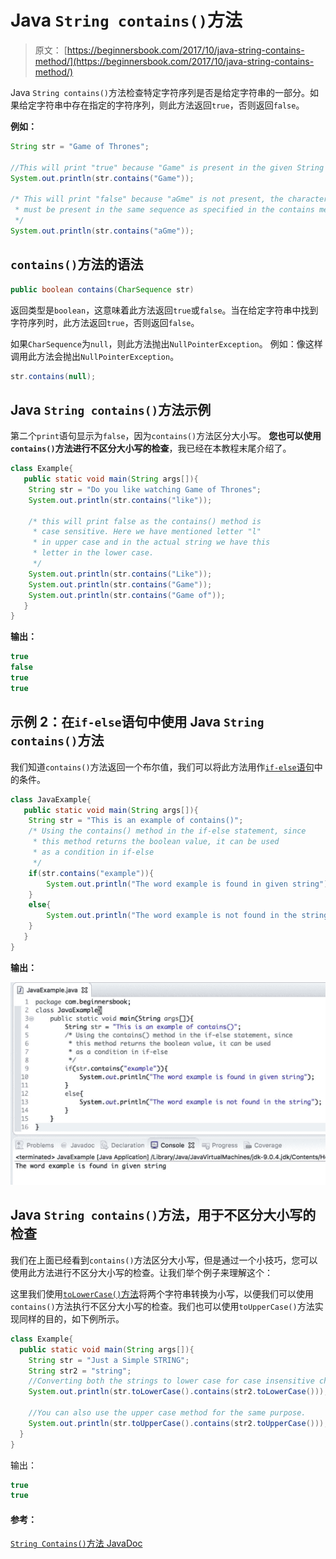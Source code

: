 # Java `String contains()`方法

> 原文： [https://beginnersbook.com/2017/10/java-string-contains-method/](https://beginnersbook.com/2017/10/java-string-contains-method/)

Java `String contains()`方法检查特定字符序列是否是给定字符串的一部分。如果给定字符串中存在指定的字符序列，则此方法返回`true`，否则返回`false`。

**例如：**

```java
String str = "Game of Thrones";  

//This will print "true" because "Game" is present in the given String
System.out.println(str.contains("Game"));

/* This will print "false" because "aGme" is not present, the characters
 * must be present in the same sequence as specified in the contains method
 */
System.out.println(str.contains("aGme"));

```

## `contains()`方法的语法

```java
public boolean contains(CharSequence str)
```

返回类型是`boolean`，这意味着此方法返回`true`或`false`。当在给定字符串中找到字符序列时，此方法返回`true`，否则返回`false`。

如果`CharSequence`为`null`，则此方法抛出`NullPointerException`。
例如：像这样调用此方法会抛出`NullPointerException`。

```java
str.contains(null);
```

## Java `String contains()`方法示例

第二个`print`语句显示为`false`，因为`contains()`方法区分大小写。 **您也可以使用`contains()`方法进行不区分大小写的检查**，我已经在本教程末尾介绍了。

```java
class Example{  
   public static void main(String args[]){  
	String str = "Do you like watching Game of Thrones";  
	System.out.println(str.contains("like"));

	/* this will print false as the contains() method is
	 * case sensitive. Here we have mentioned letter "l" 
	 * in upper case and in the actual string we have this
	 * letter in the lower case. 
	 */
	System.out.println(str.contains("Like")); 
	System.out.println(str.contains("Game")); 
	System.out.println(str.contains("Game of")); 
   }
}
```

**输出：**

```java
true
false
true
true
```

## 示例 2：在`if-else`语句中使用 Java `String contains()`方法

我们知道`contains()`方法返回一个布尔值，我们可以将此方法用作[`if-else`语句](https://beginnersbook.com/2017/08/if-else-statement-in-java/)中的条件。

```java
class JavaExample{  
   public static void main(String args[]){  
	String str = "This is an example of contains()";  
	/* Using the contains() method in the if-else statement, since
	 * this method returns the boolean value, it can be used
	 * as a condition in if-else
	 */
	if(str.contains("example")){
		System.out.println("The word example is found in given string");
	}
	else{
		System.out.println("The word example is not found in the string");
	}
   }
}

```

**输出：**

![Java String contains method example](img/0a5ad03487f119bc2ffe82e4c2f7c22e.jpg)

## Java `String contains()`方法，用于不区分大小写的检查

我们在上面已经看到`contains()`方法区分大小写，但是通过一个小技巧，您可以使用此方法进行不区分大小写的检查。让我们举个例子来理解这个：

这里我们使用[`toLowerCase()`方法](https://beginnersbook.com/2013/12/java-string-tolowercase-method-example/)将两个字符串转换为小写，以便我们可以使用`contains()`方法执行不区分大小写的检查。我们也可以使用`toUpperCase()`方法实现同样的目的，如下例所示。

```java
class Example{  
  public static void main(String args[]){  
	String str = "Just a Simple STRING"; 
	String str2 = "string";
	//Converting both the strings to lower case for case insensitive checking
	System.out.println(str.toLowerCase().contains(str2.toLowerCase()));

	//You can also use the upper case method for the same purpose.
	System.out.println(str.toUpperCase().contains(str2.toUpperCase()));
  }
}
```

输出：

```java
true
true
```

#### 参考：

[`String Contains()`方法 JavaDoc](https://docs.oracle.com/javase/7/docs/api/java/lang/String.html#contains(java.lang.CharSequence))